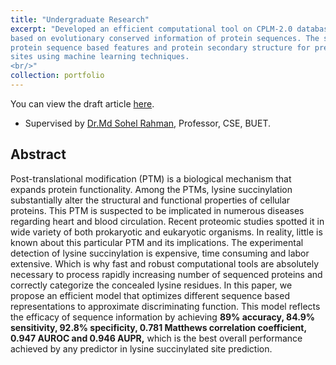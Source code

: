 ```yaml
---
title: "Undergraduate Research"
excerpt: "Developed an efficient computational tool on CPLM-2.0 database which proposed a prediction scheme
based on evolutionary conserved information of protein sequences. The study explored the efficacy of
protein sequence based features and protein secondary structure for predicting Lysine Succinylation
sites using machine learning techniques.
<br/>"
collection: portfolio
---
```

You can view the draft article [here](https://joyantabasak.github.io/files/Lys_Suc_Draft.pdf). 
* Supervised by [Dr.Md Sohel Rahman](https://cse.buet.ac.bd/faculty/facdetail.php?id=msrahman), Professor, CSE, BUET.

Abstract
---------
Post-translational modification (PTM) is a biological mechanism that expands protein functionality.
Among the PTMs, lysine succinylation substantially alter the structural and functional properties of
cellular proteins. This PTM is suspected to be implicated in numerous diseases regarding heart and
blood circulation. Recent proteomic studies spotted it in wide variety of both prokaryotic and eukaryotic
organisms. In reality, little is known about this particular PTM and its implications. The experimental
detection of lysine succinylation is expensive, time consuming and labor extensive. Which is why fast and
robust computational tools are absolutely necessary to process rapidly increasing number of sequenced
proteins and correctly categorize the concealed lysine residues. In this paper, we propose an efficient
model that optimizes different sequence based representations to approximate discriminating function.
This model reflects the efficacy of sequence information by achieving **89% accuracy, 84.9% sensitivity,
92.8% specificity, 0.781 Matthews correlation coefficient, 0.947 AUROC and 0.946 AUPR,** which is the
best overall performance achieved by any predictor in lysine succinylated site prediction.
